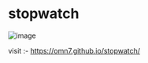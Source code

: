 # stopwatch
![image](https://github.com/user-attachments/assets/a0363e00-439e-43b7-929a-7672d5f9927c)

visit :- https://omn7.github.io/stopwatch/
